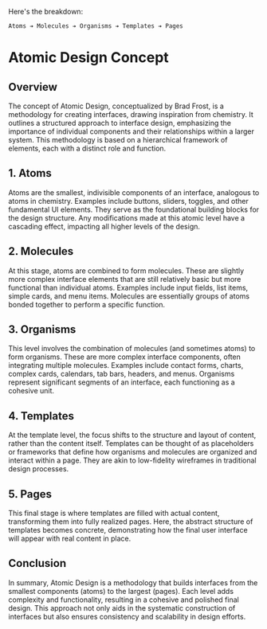 Here's the breakdown:

`Atoms ➔ Molecules ➔ Organisms ➔ Templates ➔ Pages`

# Atomic Design Concept

## Overview
The concept of Atomic Design, conceptualized by Brad Frost, is a methodology for creating interfaces, drawing inspiration from chemistry. It outlines a structured approach to interface design, emphasizing the importance of individual components and their relationships within a larger system. This methodology is based on a hierarchical framework of elements, each with a distinct role and function.

## 1. Atoms
Atoms are the smallest, indivisible components of an interface, analogous to atoms in chemistry. Examples include buttons, sliders, toggles, and other fundamental UI elements. They serve as the foundational building blocks for the design structure. Any modifications made at this atomic level have a cascading effect, impacting all higher levels of the design.

## 2. Molecules
At this stage, atoms are combined to form molecules. These are slightly more complex interface elements that are still relatively basic but more functional than individual atoms. Examples include input fields, list items, simple cards, and menu items. Molecules are essentially groups of atoms bonded together to perform a specific function.

## 3. Organisms
This level involves the combination of molecules (and sometimes atoms) to form organisms. These are more complex interface components, often integrating multiple molecules. Examples include contact forms, charts, complex cards, calendars, tab bars, headers, and menus. Organisms represent significant segments of an interface, each functioning as a cohesive unit.

## 4. Templates
At the template level, the focus shifts to the structure and layout of content, rather than the content itself. Templates can be thought of as placeholders or frameworks that define how organisms and molecules are organized and interact within a page. They are akin to low-fidelity wireframes in traditional design processes.

## 5. Pages
This final stage is where templates are filled with actual content, transforming them into fully realized pages. Here, the abstract structure of templates becomes concrete, demonstrating how the final user interface will appear with real content in place.

## Conclusion
In summary, Atomic Design is a methodology that builds interfaces from the smallest components (atoms) to the largest (pages). Each level adds complexity and functionality, resulting in a cohesive and polished final design. This approach not only aids in the systematic construction of interfaces but also ensures consistency and scalability in design efforts.